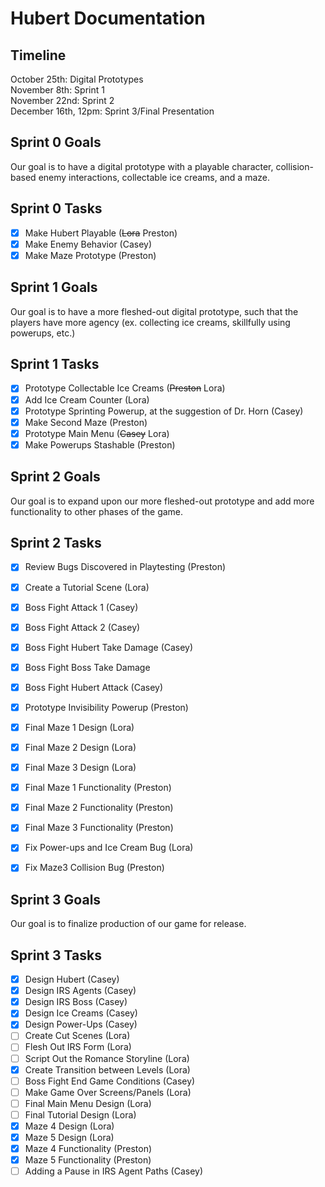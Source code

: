  # Hubert Documentation

## Timeline
October 25th: Digital Prototypes <br>
November 8th: Sprint 1 <br>
November 22nd: Sprint 2 <br>
December 16th, 12pm: Sprint 3/Final Presentation <br>

## Sprint 0 Goals
Our goal is to have a digital prototype with a playable character, collision-based enemy interactions, collectable ice creams, and a maze.
## Sprint 0 Tasks
- [X] Make Hubert Playable (~~Lora~~ Preston)
- [X] Make Enemy Behavior (Casey)
- [X] Make Maze Prototype (Preston)

## Sprint 1 Goals
Our goal is to have a more fleshed-out digital prototype, such that the players have more agency (ex. collecting ice creams, skillfully using powerups, etc.)
## Sprint 1 Tasks
- [X] Prototype Collectable Ice Creams (~~Preston~~ Lora)
- [X] Add Ice Cream Counter (Lora)
- [X] Prototype Sprinting Powerup, at the suggestion of Dr. Horn (Casey)
- [X] Make Second Maze (Preston)
- [X] Prototype Main Menu (~~Casey~~ Lora)
- [X] Make Powerups Stashable (Preston)

## Sprint 2 Goals
Our goal is to expand upon our more fleshed-out prototype and add more functionality to other phases of the game.
## Sprint 2 Tasks
- [X] Review Bugs Discovered in Playtesting (Preston)
- [X] Create a Tutorial Scene (Lora)
- [X] Boss Fight Attack 1 (Casey)
- [X] Boss Fight Attack 2 (Casey)
- [X] Boss Fight Hubert Take Damage (Casey)
- [X] Boss Fight Boss Take Damage
- [X] Boss Fight Hubert Attack (Casey)
- [X] Prototype Invisibility Powerup (Preston)
- [X] Final Maze 1 Design (Lora)
- [X] Final Maze 2 Design (Lora)
- [X] Final Maze 3 Design (Lora)
- [X] Final Maze 1 Functionality (Preston)
- [X] Final Maze 2 Functionality (Preston)
- [X] Final Maze 3 Functionality (Preston)
- [X] Fix Power-ups and Ice Cream Bug (Lora)
- [X] Fix Maze3 Collision Bug (Preston)


## Sprint 3 Goals
Our goal is to finalize production of our game for release.
## Sprint 3 Tasks
- [X] Design Hubert (Casey)
- [X] Design IRS Agents (Casey)
- [X] Design IRS Boss (Casey)
- [X] Design Ice Creams (Casey)
- [X] Design Power-Ups (Casey)
- [ ] Create Cut Scenes (Lora)
- [ ] Flesh Out IRS Form (Lora)
- [ ] Script Out the Romance Storyline (Lora)
- [X] Create Transition between Levels (Lora)
- [ ] Boss Fight End Game Conditions (Casey)
- [ ] Make Game Over Screens/Panels (Lora)
- [ ] Final Main Menu Design (Lora)
- [ ] Final Tutorial Design (Lora)
- [X] Maze 4 Design (Lora)
- [X] Maze 5 Design (Lora)
- [X] Maze 4 Functionality (Preston)
- [X] Maze 5 Functionality (Preston)
- [ ] Adding a Pause in IRS Agent Paths (Casey)
